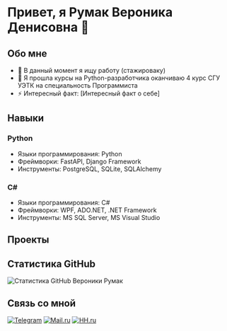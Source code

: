 # Привет, я Румак Вероника Денисовна 👋

## Обо мне
- 🔭 В данный момент я ищу работу (стажироваку)
- 🌱 Я прошла курсы на Python-разработчика оканчиваю 4 курс СГУ УЭТК на специальность Программиста
- ⚡ Интересный факт: [Интересный факт о себе]

## Навыки

### Python
- Языки программирования: Python
- Фреймворки: FastAPI, Django Framework
- Инструменты: PostgreSQL, SQLite, SQLAlchemy

### C#
- Языки программирования: C#
- Фреймворки: WPF, ADO.NET, .NET Framework
- Инструменты: MS SQL Server, MS Visual Studio

## Проекты


## Статистика GitHub
![Статистика GitHub Вероники Румак](https://github-readme-stats.vercel.app/api?username=VeronikaRumak&show_icons=true&theme=radical)

## Связь со мной
[![Telegram](https://img.shields.io/badge/Telegram-2CA5E0?style=for-the-badge&logo=telegram&logoColor=white)](https://t.me/RumakVeronika)      [![Mail.ru](https://img.shields.io/badge/Mail.ru-00A1E1?style=for-the-badge&logo=mail.ru&logoColor=white)](mailto:vera.rumak@list.ru)      [![HH.ru](https://img.shields.io/badge/HH.ru-005f39?style=for-the-badge&logo=hh.ru&logoColor=white)](https://sochi.hh.ru/applicant/resumes/view?resume=672afdc8ff0d6afe9e0039ed1f306a6d675144)


